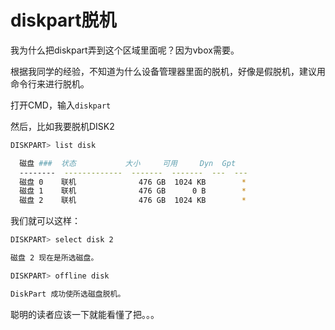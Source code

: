 # diskpart脱机

我为什么把diskpart弄到这个区域里面呢？因为vbox需要。

根据我同学的经验，不知道为什么设备管理器里面的脱机，好像是假脱机，建议用命令行来进行脱机。

打开CMD，输入`diskpart`

然后，比如我要脱机DISK2

```sh
DISKPART> list disk

  磁盘 ###  状态           大小     可用     Dyn  Gpt
  --------  -------------  -------  -------  ---  ---
  磁盘 0    联机              476 GB  1024 KB        *
  磁盘 1    联机              476 GB      0 B        *
  磁盘 2    联机              476 GB  1024 KB        *
```

我们就可以这样：

```sh
DISKPART> select disk 2

磁盘 2 现在是所选磁盘。

DISKPART> offline disk

DiskPart 成功使所选磁盘脱机。
```

聪明的读者应该一下就能看懂了把。。。
